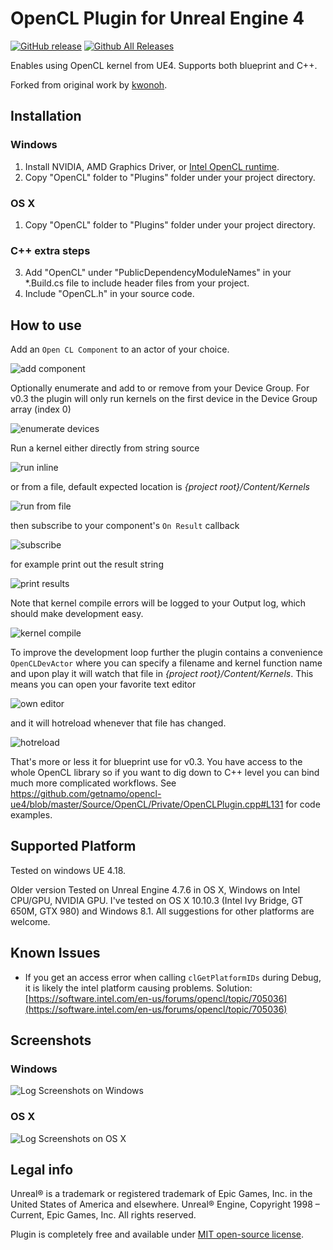OpenCL Plugin for Unreal Engine 4
=============

[![GitHub release](https://img.shields.io/github/release/getnamo/opencl-ue4.svg)](https://github.com/getnamo/opencl-ue4/releases)
[![Github All Releases](https://img.shields.io/github/downloads/getnamo/opencl-ue4/total.svg)](https://github.com/getnamo/opencl-ue4/releases)

Enables using OpenCL kernel from UE4. Supports both blueprint and C++.

Forked from original work by [kwonoh](https://github.com/kwonoh/OpenCL.uplugin).




Installation
----------------------

### Windows

1. Install NVIDIA, AMD Graphics Driver, or [Intel OpenCL runtime](https://software.intel.com/en-us/articles/opencl-drivers).
2. Copy "OpenCL" folder to "Plugins" folder under your project directory.

### OS X

1. Copy "OpenCL" folder to "Plugins" folder under your project directory.

### C++ extra steps
3. Add "OpenCL" under "PublicDependencyModuleNames" in your *.Build.cs file to include header files from your project.
4. Include "OpenCL.h" in your source code.

How to use
----------------------

Add an ```Open CL Component``` to an actor of your choice.

![add component](https://i.imgur.com/zoU4PXM.png)

Optionally enumerate and add to or remove from your Device Group. For v0.3 the plugin will only run kernels on the first device in the Device Group array (index 0)

![enumerate devices](https://i.imgur.com/4mrW2tf.png)

Run a kernel either directly from string source

![run inline](https://i.imgur.com/JjbHOEw.png)

or from a file, default expected location is *{project root}/Content/Kernels*

![run from file](https://i.imgur.com/6uqXev6.png)

then subscribe to your component's ```On Result``` callback

![subscribe](https://i.imgur.com/pJMQVUv.png)

for example print out the result string

![print results](https://i.imgur.com/lBOn1xr.png)

Note that kernel compile errors will be logged to your Output log, which should make development easy.

![kernel compile](https://i.imgur.com/xrBCO3s.png)

To improve the development loop further the plugin contains a convenience ```OpenCLDevActor``` where you can specify a filename and kernel function name and upon play it will watch that file in *{project root}/Content/Kernels*. This means you can open your favorite text editor

![own editor](https://i.imgur.com/nuehUry.png)

and it will hotreload whenever that file has changed.

![hotreload](https://i.imgur.com/oUPImfk.gif)

That's more or less it for blueprint use for v0.3. You have access to the whole OpenCL library so if you want to dig down to C++ level you can bind much more complicated workflows. See https://github.com/getnamo/opencl-ue4/blob/master/Source/OpenCL/Private/OpenCLPlugin.cpp#L131 for code examples.

Supported Platform
----------------------

Tested on windows UE 4.18.

Older version Tested on Unreal Engine 4.7.6 in OS X, Windows on Intel CPU/GPU, NVIDIA GPU.
I've tested on OS X 10.10.3 (Intel Ivy Bridge, GT 650M, GTX 980) and Windows 8.1.
All suggestions for other platforms are welcome.

Known Issues
----------------------

* If you get an access error when calling ```clGetPlatformIDs``` during Debug, it is likely the intel platform causing problems. Solution: [https://software.intel.com/en-us/forums/opencl/topic/705036](https://software.intel.com/en-us/forums/opencl/topic/705036)

Screenshots
----------------------

### Windows
![Log Screenshots on Windows](https://raw.githubusercontent.com/kwonoh/OpenCL-UE4Plugin/gh-pages/images/opencl-ue4plugin-log-win.png)

### OS X
![Log Screenshots on OS X](https://raw.githubusercontent.com/kwonoh/OpenCL-UE4Plugin/gh-pages/images/opencl-ue4plugin-log-osx.png)

Legal info
----------------------

Unreal® is a trademark or registered trademark of Epic Games, Inc. in the United States of America and elsewhere. Unreal® Engine, Copyright 1998 – Current, Epic Games, Inc. All rights reserved.

Plugin is completely free and available under [MIT open-source license](LICENSE).
